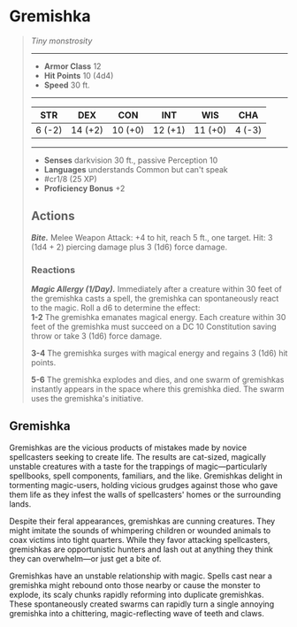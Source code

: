 # Gremishka
>*Tiny monstrosity*
>___
>- **Armor Class** 12
>- **Hit Points** 10 (4d4)
>- **Speed** 30 ft.
>___
>|STR|DEX|CON|INT|WIS|CHA|
>|:---:|:---:|:---:|:---:|:---:|:---:|
>|6 (-2)|14 (+2)|10 (+0)|12 (+1)|11 (+0)|4 (-3)|
>___
>- **Senses** darkvision 30 ft., passive Perception 10
>- **Languages** understands Common but can't speak
>- #cr1/8 (25 XP)
>- **Proficiency Bonus** +2
>## Actions
>***Bite.*** Melee Weapon Attack: +4 to hit, reach 5 ft., one target. Hit: 3 (1d4 + 2) piercing damage plus 3 (1d6) force damage.  
>
>### Reactions
>***Magic Allergy (1/Day).*** Immediately after a creature within 30 feet of the gremishka casts a spell, the gremishka can spontaneously react to the magic. Roll a d6 to determine the effect:  
>**1-2** The gremishka emanates magical energy. Each creature within 30 feet of the gremishka must succeed on a DC 10 Constitution saving throw or take 3 (1d6) force damage.
>
>**3-4** The gremishka surges with magical energy and regains 3 (1d6) hit points.
>
>**5-6** The gremishka explodes and dies, and one swarm of gremishkas instantly appears in the space where this gremishka died. The swarm uses the gremishka's initiative.

## Gremishka

Gremishkas are the vicious products of mistakes made by novice spellcasters seeking to create life. The results are cat-sized, magically unstable creatures with a taste for the trappings of magic—particularly spellbooks, spell components, familiars, and the like. Gremishkas delight in tormenting magic-users, holding vicious grudges against those who gave them life as they infest the walls of spellcasters' homes or the surrounding lands.

Despite their feral appearances, gremishkas are cunning creatures. They might imitate the sounds of whimpering children or wounded animals to coax victims into tight quarters. While they favor attacking spellcasters, gremishkas are opportunistic hunters and lash out at anything they think they can overwhelm—or just get a bite of.

Gremishkas have an unstable relationship with magic. Spells cast near a gremishka might rebound onto those nearby or cause the monster to explode, its scaly chunks rapidly reforming into duplicate gremishkas. These spontaneously created swarms can rapidly turn a single annoying gremishka into a chittering, magic-reflecting wave of teeth and claws.